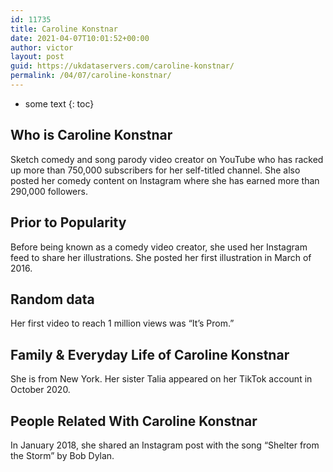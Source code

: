 ```yaml
---
id: 11735
title: Caroline Konstnar
date: 2021-04-07T10:01:52+00:00
author: victor
layout: post
guid: https://ukdataservers.com/caroline-konstnar/
permalink: /04/07/caroline-konstnar/
---
```


* some text
{: toc}


## Who is Caroline Konstnar



Sketch comedy and song parody video creator on YouTube who has racked up more than 750,000 subscribers for her self-titled channel. She also posted her comedy content on Instagram where she has earned more than 290,000 followers. 

                
                
                
## Prior to Popularity



Before being known as a comedy video creator, she used her Instagram feed to share her illustrations. She posted her first illustration in March of 2016. 

                
                
                
## Random data



Her first video to reach 1 million views was &#8220;It&#8217;s Prom.&#8221;

                
                
                
## Family & Everyday Life of Caroline Konstnar



She is from New York. Her sister Talia appeared on her TikTok account in October 2020.

                
                
                
## People Related With Caroline Konstnar



In January 2018, she shared an Instagram post with the song &#8220;Shelter from the Storm&#8221; by Bob Dylan.

                
              
            
          
          
          